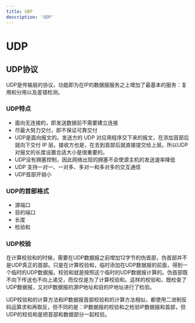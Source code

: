 ```yaml
---
title: UDP
description: 'UDP'
---
```


# UDP

## UDP协议
UDP是传输层的协议，功能即为在IP的数据报服务之上增加了最基本的服务：复用和分用以及差错检测。  

### UDP特点
* 面向无连接的，即发送数据前不需要建立连接
* 尽最大努力交付，即不保证可靠交付
* UDP是面向报文的。发送方的 UDP 对应用程序交下来的报文，在添加首部后就向下交付 IP 层。接收方也是，在去到首部后就直接提交给上层。所以UDP对报文的长度设置合适大小是很重要的。
* UDP没有拥塞控制，因此网络出现的拥塞不会使源主机的发送速率降低
* UDP 支持一对一、一对多、多对一和多对多的交互通信
* UDP首部开销小

### UDP的首部格式
* 源端口 
* 目的端口
* 长度
* 检验和

### UDP校验
在计算校验和的时候，需要在UDP数据报之前增加12字节的伪首部，伪首部并不是UDP真正的首部。只是在计算校验和，临时添加在UDP数据报的前面，得到一个临时的UDP数据报。校验和就是按照这个临时的UDP数据报计算的。伪首部既不向下传送也不向上递交，而仅仅是为了计算校验和。这样的校验和，既检查了UDP数据报，又对IP数据报的源IP地址和目的IP地址进行了检验。     

UDP校验和的计算方法和IP数据报首部校验和的计算方法相似，都使用二进制反码运算求和再取反，但不同的是：IP数据报的校验和之检验IP数据报和首部，但UDP的校验和是把首部和数据部分一起校验。